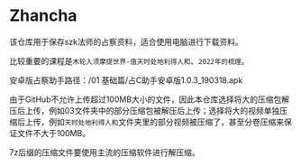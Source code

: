 # Zhancha
该仓库用于保存szk法师的占察资料，适合使用电脑进行下载资料。

比较重要的课程是`木轮入须摩提世界-值天时处地利得人和`、`2022年的梳理`。

安卓版占察助手路径：/01 基础篇/占C助手安卓版1.0.3_190318.apk

由于GitHub不允许上传超过100MB大小的文件，因此本仓库选择将大的压缩包解压后上传，例如03文件夹中的部分压缩包被解压后上传；选择将大的视频单独压缩后上传，例如`天时处地利得人和`文件夹里的部分视频被压缩了，甚至分卷压缩来保证文件不大于100MB。

7z后缀的压缩文件要使用主流的压缩软件进行解压缩。